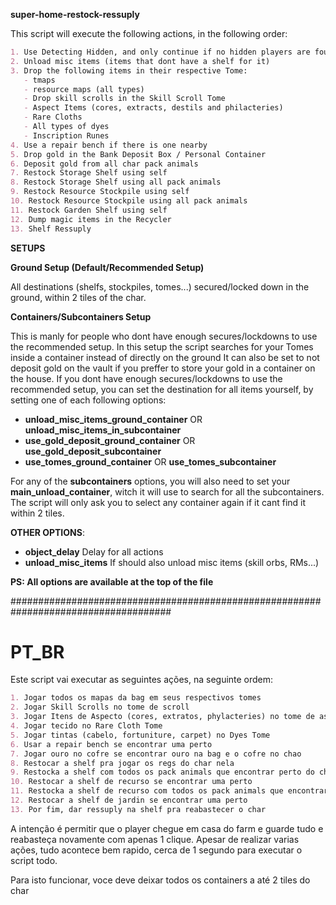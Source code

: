 **super-home-restock-ressuply**

This script will execute the following actions, in the following order:

```md
1. Use Detecting Hidden, and only continue if no hidden players are found
2. Unload misc items (items that dont have a shelf for it)
3. Drop the following items in their respective Tome:
   - tmaps
   - resource maps (all types)
   - Drop skill scrolls in the Skill Scroll Tome
   - Aspect Items (cores, extracts, destils and philacteries)
   - Rare Cloths
   - All types of dyes
   - Inscription Runes
4. Use a repair bench if there is one nearby
5. Drop gold in the Bank Deposit Box / Personal Container
6. Deposit gold from all char pack animals
7. Restock Storage Shelf using self
8. Restock Storage Shelf using all pack animals
9. Restock Resource Stockpile using self
10. Restock Resource Stockpile using all pack animals
11. Restock Garden Shelf using self
12. Dump magic items in the Recycler
13. Shelf Ressuply
```

**SETUPS**

**Ground Setup (Default/Recommended Setup)**

All destinations (shelfs, stockpiles, tomes...) secured/locked down in the ground, within 2 tiles of the char.

**Containers/Subcontainers Setup**

This is manly for people who dont have enough secures/lockdowns to use the recommended setup.
In this setup the script searches for your Tomes inside a container instead of directly on the ground
It can also be set to not deposit gold on the vault if you preffer to store your gold in a container on the house.
If you dont have enough secures/lockdowns to use the recommended setup, you can set the destination for all items yourself, by setting one of each following options:

- **unload_misc_items_ground_container** OR **unload_misc_items_in_subcontainer**
- **use_gold_deposit_ground_container** OR **use_gold_deposit_subcontainer**
- **use_tomes_ground_container** OR **use_tomes_subcontainer**

For any of the **subcontainers** options, you will also need to set your **main_unload_container**, witch it will use to search for all the subcontainers. The script will only ask you to select any container again if it cant find it within 2 tiles.

**OTHER OPTIONS**:

- **object_delay**
  Delay for all actions
- **unload_misc_items**
  If should also unload misc items (skill orbs, RMs...)

**PS: All options are available at the top of the file**

#####################################################################################

# PT_BR

Este script vai executar as seguintes ações, na seguinte ordem:

```md
1. Jogar todos os mapas da bag em seus respectivos tomes
2. Jogar Skill Scrolls no tome de scroll
3. Jogar Itens de Aspecto (cores, extratos, phylacteries) no tome de aspecto
4. Jogar tecido no Rare Cloth Tome
5. Jogar tintas (cabelo, fortuniture, carpet) no Dyes Tome
6. Usar a repair bench se encontrar uma perto
7. Jogar ouro no cofre se encontrar ouro na bag e o cofre no chao
8. Restocar a shelf pra jogar os regs do char nela
9. Restocka a shelf com todos os pack animals que encontrar perto do char
10. Restocar a shelf de recurso se encontrar uma perto
11. Restocka a shelf de recurso com todos os pack animals que encontrar perto do char
12. Restocar a shelf de jardin se encontrar uma perto
13. Por fim, dar ressuply na shelf pra reabastecer o char
```

A intenção é permitir que o player chegue em casa do farm e guarde tudo e reabasteça novamente com apenas 1 clique.
Apesar de realizar varias ações, tudo acontece bem rapido, cerca de 1 segundo para executar o script todo.

Para isto funcionar, voce deve deixar todos os containers a até 2 tiles do char
